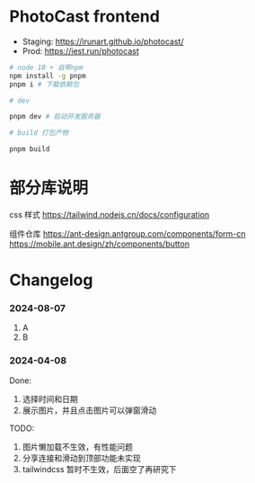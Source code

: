 # PhotoCast frontend

- Staging: https://irunart.github.io/photocast/
- Prod: https://iest.run/photocast

```bash
# node 18 + 自带npm
npm install -g pnpm
pnpm i # 下载依赖包

# dev

pnpm dev # 启动开发服务器

# build 打包产物

pnpm build


```

# 部分库说明

css 样式
https://tailwind.nodejs.cn/docs/configuration

组件仓库
https://ant-design.antgroup.com/components/form-cn
https://mobile.ant.design/zh/components/button

# Changelog

### 2024-08-07

1. A
2. B

### 2024-04-08

Done:
1. 选择时间和日期
2. 展示图片，并且点击图片可以弹窗滑动

TODO:

1. 图片懒加载不生效，有性能问题
2. 分享连接和滑动到顶部功能未实现
3. tailwindcss 暂时不生效，后面空了再研究下

